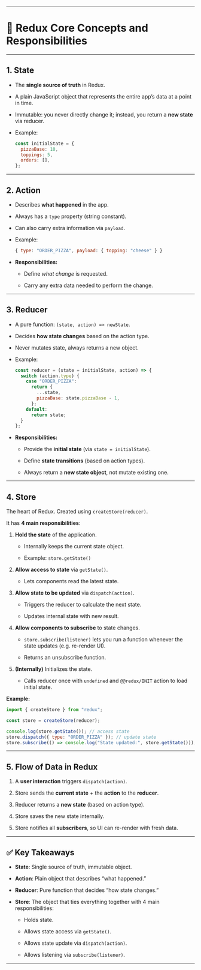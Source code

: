

---

# 📒 Redux Core Concepts and Responsibilities

---

## 1. **State**

- The **single source of truth** in Redux.
    
- A plain JavaScript object that represents the entire app’s data at a point in time.
    
- Immutable: you never directly change it; instead, you return a **new state** via reducer.
    
- Example:
    
    ```js
    const initialState = {
      pizzaBase: 10,
      toppings: 5,
      orders: [],
    };
    ```
    

---

## 2. **Action**

- Describes **what happened** in the app.
    
- Always has a `type` property (string constant).
    
- Can also carry extra information via `payload`.
    
- Example:
    
    ```js
    { type: "ORDER_PIZZA", payload: { topping: "cheese" } }
    ```
    
- **Responsibilities:**
    
    - Define _what change_ is requested.
        
    - Carry any extra data needed to perform the change.
        

---

## 3. **Reducer**

- A pure function: `(state, action) => newState`.
    
- Decides **how state changes** based on the action type.
    
- Never mutates state, always returns a new object.
    
- Example:
    
    ```js
    const reducer = (state = initialState, action) => {
      switch (action.type) {
        case "ORDER_PIZZA":
          return {
            ...state,
            pizzaBase: state.pizzaBase - 1,
          };
        default:
          return state;
      }
    };
    ```
    
- **Responsibilities:**
    
    - Provide the **initial state** (via `state = initialState`).
        
    - Define **state transitions** (based on action types).
        
    - Always return a **new state object**, not mutate existing one.
        

---

## 4. **Store**

The heart of Redux. Created using `createStore(reducer)`.

It has **4 main responsibilities**:

1. **Hold the state** of the application.
    
    - Internally keeps the current state object.
        
    - Example: `store.getState()`
        
2. **Allow access to state** via `getState()`.
    
    - Lets components read the latest state.
        
3. **Allow state to be updated** via `dispatch(action)`.
    
    - Triggers the reducer to calculate the next state.
        
    - Updates internal state with new result.
        
4. **Allow components to subscribe** to state changes.
    
    - `store.subscribe(listener)` lets you run a function whenever the state updates (e.g. re-render UI).
        
    - Returns an unsubscribe function.
        
5. **(Internally)** Initializes the state.
    
    - Calls reducer once with `undefined` and `@@redux/INIT` action to load initial state.
        

**Example:**

```js
import { createStore } from "redux";

const store = createStore(reducer);

console.log(store.getState()); // access state
store.dispatch({ type: "ORDER_PIZZA" }); // update state
store.subscribe(() => console.log("State updated:", store.getState()));
```

---

## 5. **Flow of Data in Redux**

1. A **user interaction** triggers `dispatch(action)`.
    
2. Store sends the **current state** + the **action** to the **reducer**.
    
3. Reducer returns a **new state** (based on action type).
    
4. Store saves the new state internally.
    
5. Store notifies all **subscribers**, so UI can re-render with fresh data.
    

---

## ✅ Key Takeaways

- **State**: Single source of truth, immutable object.
    
- **Action**: Plain object that describes “what happened.”
    
- **Reducer**: Pure function that decides “how state changes.”
    
- **Store**: The object that ties everything together with 4 main responsibilities:
    
    - Holds state.
        
    - Allows state access via `getState()`.
        
    - Allows state update via `dispatch(action)`.
        
    - Allows listening via `subscribe(listener)`.
        

---
